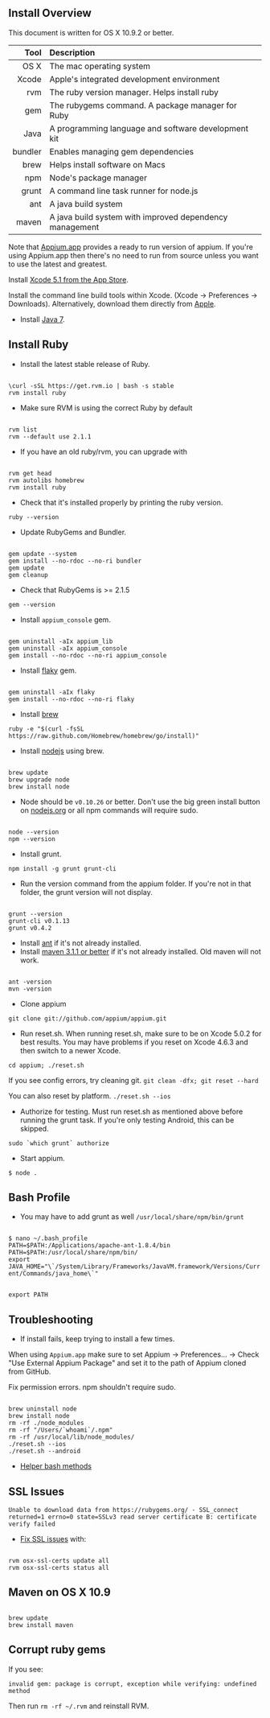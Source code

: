 ## Install Overview

This document is written for OS X 10.9.2 or better.

   Tool | Description
     --:|:--
OS X    | The mac operating system
Xcode   | Apple's integrated development environment
rvm     | The ruby version manager. Helps install ruby
gem     | The rubygems command. A package manager for Ruby
Java    | A programming language and software development kit
bundler | Enables managing gem dependencies
brew    | Helps install software on Macs
npm     | Node's package manager
grunt   | A command line task runner for node.js
ant     | A java build system
maven   | A java build system with improved dependency management

Note that [Appium.app](http://appium.io/) provides a ready to run version of
appium. If you're using Appium.app then there's no need to run from source unless
you want to use the latest and greatest.

Install [Xcode 5.1 from the App Store](https://developer.apple.com/downloads/index.action).

Install the command line build tools within Xcode. (Xcode -> Preferences -> Downloads).
Alternatively, download them directly from [Apple](https://developer.apple.com/downloads/index.action).

- Install [Java 7](http://www.oracle.com/technetwork/java/javase/downloads/index.html).

## Install Ruby

- Install the latest stable release of Ruby.

<code>
\curl -sSL https://get.rvm.io | bash -s stable
rvm install ruby
</code>

- Make sure RVM is using the correct Ruby by default

<code>
rvm list
rvm --default use 2.1.1
</code>

- If you have an old ruby/rvm, you can upgrade with

<code>
rvm get head
rvm autolibs homebrew
rvm install ruby
</code>

- Check that it's installed properly by printing the ruby version.

`ruby --version`

- Update RubyGems and Bundler.

<code>
gem update --system
gem install --no-rdoc --no-ri bundler
gem update
gem cleanup
</code>

- Check that RubyGems is >= 2.1.5

`gem --version`

- Install `appium_console` gem.

<code>
gem uninstall -aIx appium_lib
gem uninstall -aIx appium_console
gem install --no-rdoc --no-ri appium_console
</code>

- Install [flaky](https://github.com/appium/flaky) gem.

<code>
gem uninstall -aIx flaky
gem install --no-rdoc --no-ri flaky
</code>

- Install [brew](http://mxcl.github.io/homebrew/)

`ruby -e "$(curl -fsSL https://raw.github.com/Homebrew/homebrew/go/install)"`

- Install [nodejs](http://nodejs.org/) using brew.

<code>
brew update
brew upgrade node
brew install node
</code>

- Node should be `v0.10.26` or better.
Don't use the big green install button on [nodejs.org](http://nodejs.org/) or
all npm commands will require sudo.

<code>
node --version
npm --version
</code>

- Install grunt.

`npm install -g grunt grunt-cli`

- Run the version command from the appium folder. If you're not in that
folder, the grunt version will not display.

<code>
grunt --version
grunt-cli v0.1.13
grunt v0.4.2
</code>

- Install [ant](http://ant.apache.org/) if it's not already installed.
- Install [maven 3.1.1 or better](http://maven.apache.org/download.cgi) if
it's not already installed. Old maven will not work.

<code>
ant -version
mvn -version
</code>

- Clone appium

`git clone git://github.com/appium/appium.git`

- Run reset.sh. When running reset.sh, make sure to be on Xcode 5.0.2 for
best results. You may have problems if you reset on Xcode 4.6.3 and then
switch to a newer Xcode.

`cd appium; ./reset.sh`

If you see config errors, try cleaning git. `git clean -dfx; git reset --hard`

You can also reset by platform. `./reset.sh --ios`

- Authorize for testing. Must run reset.sh as mentioned above before
running the grunt task. If you're only testing Android, this can be skipped.

<code>sudo &#96;which grunt&#96; authorize</code>

- Start appium.

`$ node .`

## Bash Profile

- You may have to add grunt as well `/usr/local/share/npm/bin/grunt`

<code>
$ nano ~/.bash_profile
PATH=$PATH:/Applications/apache-ant-1.8.4/bin
PATH=$PATH:/usr/local/share/npm/bin/
export JAVA_HOME="\`/System/Library/Frameworks/JavaVM.framework/Versions/Current/Commands/java_home\`"

export PATH
</code>

## Troubleshooting

- If install fails, keep trying to install a few times.

When using `Appium.app` make sure to set Appium -> Preferences... -> Check
"Use External Appium Package" and set it to the path of Appium cloned from GitHub.

Fix permission errors. npm shouldn't require sudo.

<code>
brew uninstall node
brew install node
rm -rf ./node_modules
rm -rf "/Users/`whoami`/.npm"
rm -rf /usr/local/lib/node_modules/
./reset.sh --ios
./reset.sh --android
</code>

- [Helper bash methods](https://gist.github.com/bootstraponline/5580587)

## SSL Issues

`Unable to download data from https://rubygems.org/ - SSL_connect returned=1 errno=0 state=SSLv3 read server certificate B: certificate verify failed`

- [Fix SSL issues](http://railsapps.github.io/openssl-certificate-verify-failed.html) with:

<code>
rvm osx-ssl-certs update all
rvm osx-ssl-certs status all
</code>

## Maven on OS X 10.9

<code>
brew update
brew install maven
</code>

## Corrupt ruby gems

If you see:

`invalid gem: package is corrupt, exception while verifying: undefined method`

Then run `rm -rf ~/.rvm` and reinstall RVM.